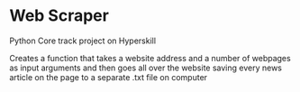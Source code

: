 # Web Scraper
Python Core track project on Hyperskill

Creates a function that takes a website address and a number of webpages as input arguments and then goes all over the website saving every news article on the page to a separate .txt file on computer
